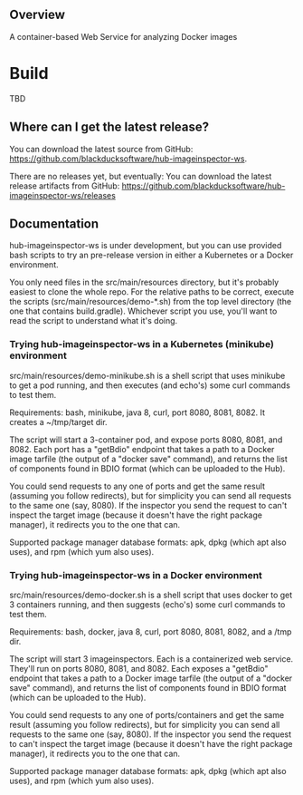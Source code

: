 ## Overview ##
A container-based Web Service for analyzing Docker images

# Build #
TBD

## Where can I get the latest release? ##
You can download the latest source from GitHub: https://github.com/blackducksoftware/hub-imageinspector-ws. 

There are no releases yet, but eventually:
You can download the latest release artifacts from GitHub: https://github.com/blackducksoftware/hub-imageinspector-ws/releases

## Documentation ##
hub-imageinspector-ws is under development, but you can use provided bash scripts to try an pre-release version in either a Kubernetes or a Docker environment.

You only need files in the src/main/resources directory, but it's probably easiest to clone the whole repo. For the relative paths to be correct, execute the scripts (src/main/resources/demo-*.sh) from the top level directory (the one that contains build.gradle). Whichever script you use, you'll want to read the script to understand what it's doing.

### Trying hub-imageinspector-ws in a Kubernetes (minikube) environment ##

src/main/resources/demo-minikube.sh is a shell script that uses minikube to get a pod running, and then executes (and echo's) some curl commands to test them.

Requirements: bash, minikube, java 8, curl, port 8080, 8081, 8082. It creates a ~/tmp/target dir.

The script will start a 3-container pod, and expose ports 8080, 8081, and 8082. Each port has a "getBdio" endpoint that takes a path to a Docker image tarfile (the output of a "docker save" command), and returns the list of components found in BDIO format (which can be uploaded to the Hub). 

You could send requests to any one of ports and get the same result (assuming you follow redirects), but for simplicity you can send all requests to the same one (say, 8080). If the inspector you send the request to can't inspect the target image (because it doesn't have the right package manager), it redirects you to the one that can.

Supported package manager database formats: apk, dpkg (which apt also uses), and rpm (which yum also uses). 


### Trying hub-imageinspector-ws in a Docker environment ###

src/main/resources/demo-docker.sh is a shell script that uses docker to get 3 containers running, and then suggests (echo's) some curl commands to test them.

Requirements: bash, docker, java 8, curl, port 8080, 8081, 8082, and a /tmp dir.

The script will start 3 imageinspectors. Each is a containerized web service. They'll run on ports 8080, 8081, and 8082. Each exposes a "getBdio" endpoint that takes a path to a Docker image tarfile (the output of a "docker save" command), and returns the list of components found in BDIO format (which can be uploaded to the Hub). 

You could send requests to any one of ports/containers and get the same result (assuming you follow redirects), but for simplicity you can send all requests to the same one (say, 8080). If the inspector you send the request to can't inspect the target image (because it doesn't have the right package manager), it redirects you to the one that can.

Supported package manager database formats: apk, dpkg (which apt also uses), and rpm (which yum also uses). 

